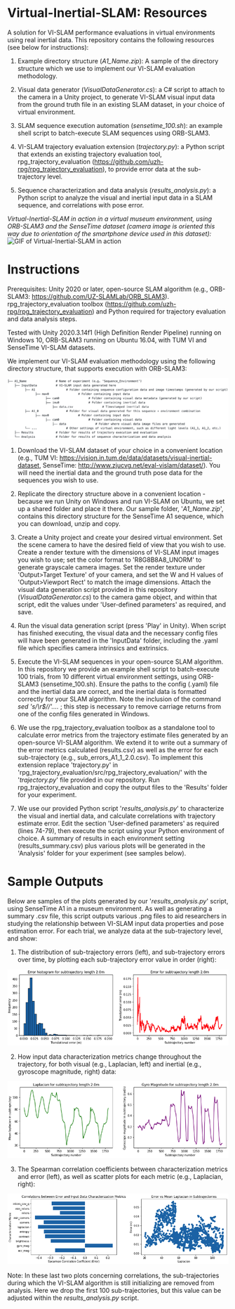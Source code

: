 # Virtual-Inertial-SLAM: Resources
A solution for VI-SLAM performance evaluations in virtual environments using real inertial data. This repository contains the following resources (see below for instructions):

1) Example directory structure (_A1_Name.zip_): A sample of the directory structure which we use to implement our VI-SLAM evaluation methodology.

2) Visual data generator (_VisualDataGenerator.cs_): a C# script to attach to the camera in a Unity project, to generate VI-SLAM visual input data from the ground truth file in an existing SLAM dataset, in your choice of virtual environment.

3) SLAM sequence execution automation (_sensetime_100.sh_): an example shell script to batch-execute SLAM sequences using ORB-SLAM3.  

4) VI-SLAM trajectory evaluation extension (_trajectory.py_): a Python script that extends an existing trajectory evaluation tool, rpg_trajectory_evaluation (https://github.com/uzh-rpg/rpg_trajectory_evaluation), to provide error data at the sub-trajectory level.

5) Sequence characterization and data analysis (_results_analysis.py_): a Python script to analyze the visual and inertial input data in a SLAM sequence, and correlations with pose error.   

_Virtual-Inertial-SLAM in action in a virtual museum environment, using ORB-SLAM3 and the SenseTime dataset (camera image is oriented this way due to orientation of the smartphone device used in this dataset):_
![GIF of Virtual-Inertial-SLAM in action](https://github.com/Virtual-Inertial-SLAM/Virtual-Inertial-SLAM-Resources/blob/main/Virtual-Inertial-SLAM.gif?raw=true)

# Instructions

Prerequisites: Unity 2020 or later, open-source SLAM algorithm (e.g., ORB-SLAM3: https://github.com/UZ-SLAMLab/ORB_SLAM3). rpg_trajectory_evaluation toolbox (https://github.com/uzh-rpg/rpg_trajectory_evaluation) and Python required for trajectory evaluation and data analysis steps. 

Tested with Unity 2020.3.14f1 (High Definition Render Pipeline) running on Windows 10, ORB-SLAM3 running on Ubuntu 16.04, with TUM VI and SenseTime VI-SLAM datasets.

We implement our VI-SLAM evaluation methodology using the following directory structure, that supports execution with ORB-SLAM3:

![Virtual-Inertial-SLAM directory structure](https://github.com/Virtual-Inertial-SLAM/Virtual-Inertial-SLAM-Resources/blob/main/directory_structure.png?raw=true)

1) Download the VI-SLAM dataset of your choice in a convenient location (e.g., TUM VI: https://vision.in.tum.de/data/datasets/visual-inertial-dataset, SenseTime: http://www.zjucvg.net/eval-vislam/dataset/). You will need the inertial data and the ground truth pose data for the sequences you wish to use.

2) Replicate the directory structure above in a convenient location - because we run Unity on Windows and run VI-SLAM on Ubuntu, we set up a shared folder and place it there. Our sample folder, '_A1_Name.zip_', contains this directory structure for the SenseTime A1 sequence, which you can download, unzip and copy.

3) Create a Unity project and create your desired virtual environment. Set the scene camera to have the desired field of view that you wish to use. Create a render texture with the dimensions of VI-SLAM input images you wish to use; set the color format to 'R8G8B8A8_UNORM' to generate grayscale camera images. Set the render texture under 'Output>Target Texture' of your camera, and set the W and H values of 'Output>Viewport Rect' to match the image dimensions. Attach the visual data generation script provided in this repository (_VisualDataGenerator.cs_) to the camera game object, and within that script, edit the values under 'User-defined parameters' as required, and save.

4) Run the visual data generation script (press 'Play' in Unity). When script has finished executing, the visual data and the necessary config files will have been generated in the 'InputData' folder, including the .yaml file which specifies camera intrinsics and extrinsics.

5) Execute the VI-SLAM sequences in your open-source SLAM algorithm. In this repository we provide an example shell script to batch-execute 100 trials, from 10 different virtual environment settings, using ORB-SLAM3 (sensetime_100.sh). Ensure the paths to the config (.yaml) file and the inertial data are correct, and the inertial data is formatted correctly for your SLAM algorithm. Note the inclusion of the command _sed 's/\r$//'...._ ; this step is necessary to remove carriage returns from one of the config files generated in Windows.

6) We use the rpg_trajectory_evaluation toolbox as a standalone tool to calculate error metrics from the trajectory estimate files generated by an open-source VI-SLAM algorithm. We extend it to write out a summary of the error metrics calculated (results.csv) as well as the error for each sub-trajectory (e.g., sub_errors_A1_1_2.0.csv). To implement this extension replace 'trajectory.py' in 'rpg_trajectory_evaluation/src/rpg_trajectory_evaluation/' with the '_trajectory.py_' file provided in our repository. Run rpg_trajectory_evaluation and copy the output files to the 'Results' folder for your experiment.

7) We use our provided Python script '_results_analysis.py_' to characterize the visual and inertial data, and calculate correlations with trajectory estimate error. Edit the section 'User-defined parameters' as required (lines 74-79), then execute the script using your Python environment of choice. A summary of results in each environment setting (results_summary.csv) plus various plots will be generated in the 'Analysis' folder for your experiment (see samples below).

# Sample Outputs

Below are samples of the plots generated by our '_results_analysis.py_' script, using SenseTime A1 in a museum environment. As well as generating a summary .csv file, this script outputs various .png files to aid researchers in studying the relationship between VI-SLAM input data properties and pose estimation error. For each trial, we analyze data at the sub-trajectory level, and show:

1) The distribution of sub-trajectory errors (left), and sub-trajectory errors over time, by plotting each sub-trajectory error value in order (right):

![Virtual-Inertial-SLAM error analysis](https://github.com/Virtual-Inertial-SLAM/Virtual-Inertial-SLAM-Resources/blob/main/sample_outputs_error.png?raw=true)

2) How input data characterization metrics change throughout the trajectory, for both visual (e.g., Laplacian, left) and inertial (e.g., gyroscope magnitude, right) data:

![Virtual-Inertial-SLAM error analysis](https://github.com/Virtual-Inertial-SLAM/Virtual-Inertial-SLAM-Resources/blob/main/sample_outputs_metrics.png?raw=true)

3) The Spearman correlation coefficients between characterization metrics and error (left), as well as scatter plots for each metric (e.g., Laplacian, right): 

![Virtual-Inertial-SLAM error analysis](https://github.com/Virtual-Inertial-SLAM/Virtual-Inertial-SLAM-Resources/blob/main/sample_outputs_correlations.png?raw=true)

Note: In these last two plots concerning correlations, the sub-trajectories during which the VI-SLAM algorithm is still initializing are removed from analysis. Here we drop the first 100 sub-trajectories, but this value can be adjusted within the _results_analysis.py_ script.
